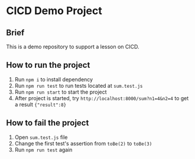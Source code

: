 # CICD Demo Project

## Brief

This is a demo repository to support a lesson on CICD.

## How to run the project

1. Run `npm i` to install dependency
1. Run `npm run test` to run tests located at `sum.test.js`
1. Run `npm run start` to start the project
1. After project is started, try `http://localhost:8000/sum?n1=4&n2=4` to get a result `{"result":8}`

## How to fail the project

1. Open `sum.test.js` file
1. Change the first test's assertion from `toBe(2)` to `toBe(3)`
1. Run `npm run test` again
